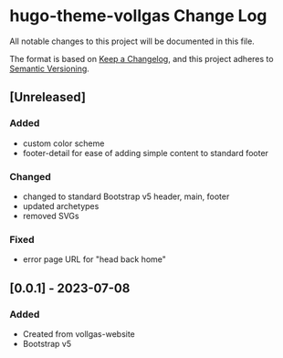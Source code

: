 # hugo-theme-vollgas Change Log

All notable changes to this project will be documented in this file.

The format is based on [Keep a Changelog](https://keepachangelog.com/en/1.1.0/),
and this project adheres to [Semantic Versioning](https://semver.org/spec/v2.0.0.html).

## [Unreleased]

### Added

- custom color scheme
- footer-detail for ease of adding simple content to standard footer

### Changed

- changed to standard Bootstrap v5 header, main, footer
- updated archetypes
- removed SVGs

### Fixed

- error page URL for "head back home"

## [0.0.1] - 2023-07-08

### Added

- Created from vollgas-website
- Bootstrap v5
